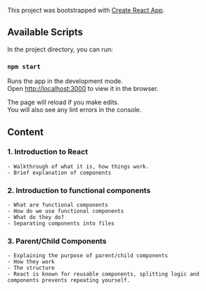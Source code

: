 This project was bootstrapped with [Create React App](https://github.com/facebook/create-react-app).

## Available Scripts

In the project directory, you can run:

### `npm start`

Runs the app in the development mode.<br />
Open [http://localhost:3000](http://localhost:3000) to view it in the browser.

The page will reload if you make edits.<br />
You will also see any lint errors in the console.

## Content

### 1. Introduction to React
    - Walkthrough of what it is, how things work. 
    - Brief explanation of components
### 2. Introduction to functional components
    - What are functional components
    - How do we use functional components
    - What do they do?
    - Separating components into files
### 3. Parent/Child Components
    - Explaining the purpose of parent/child components
    - How they work 
    - The structure
    - React is known for reusable components, splitting logic and components prevents repeating yourself.